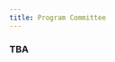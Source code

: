 ```yaml
---
title: Program Committee
---
```


### TBA ###

<!--

- *Maurizio Atzori*, University of Cagliari, Italy (chair)
- *Adina M. Panchea*, LIX*, Cosynus team*, Ecole Polytechnique, France (chair)
- *Lubomir Stanchev*, Cal Poly, USA (chair)
- *Abhijin Adiga*, Biocomplexity Institute of Virginia Tech, USA 
- *Amparo Alonso-Betanzos*, University of A Coruña, Spain 
- *Martin Atzmueller*, Tilburg University, Netherlands 
- *Elena Baralis*, Politecnico di Torino, Italy 
- *Rohan Baxter*, ATO, Australia 
- *Rajmonda Caceres*, Massachusetts Institute of Technology, USA 
- *Stefano Ceri*, Politecnico di Milano, Italy 
- *Keith C.C. Chan*, The Hong Kong Polytechnic University, China 
- *Alexandre Chapoutot*, ENSTA ParisTech, France 
- *Abon Chaudhuri*, WalmartLabs, USA 
- *Muhao Chen*, University of California*, Los Angeles, USA 
- *Ming-Syan Chen*, National Taiwan University, Taiwan 
- *Xueqi Cheng*, Institute of Computing Technology*, CAS*, China 
- *Alfredo Cuzzocrea*, ICAR-CNR and University of Calabria, Italy 
- *Ernesto Damiani*, University of Padova, Italy 
- *Ayhan Demiriz*, Gebze Technical University, Turkey 
- *Cheng Deng*, Xidian University, China 
- *Anne Denton*, North Dakota State University, USA 
- *Josep Domingo-Ferrer*, Universitat Rovira i Virgili, Italy 
- *Bo Du*, Wuhan University, China 
- *Francois Ferland*, Université de Sherbrooke, Canada 
- *Matjaz Gams*, Jozef Stefan Institute*, Jamova 39*, Ljubljana*, Slovenia 
- *Chen Gong*, Shanghai Jiao Tong University, China 
- *Patrick Henaff*, LORIA UMR 7503*, University of Lorraine*, INRIA,CNRS, France 
- *Matteo Interlandi*, Microsoft, USA 
- *Minhao Jiang*, The Hong Kong University of Science and Technology, China 
- *Jaap Kamps*, University of Amsterdam, Netherlands 
- *Kristian Kersting*, TU Darmstadt, Germany 
- *Franz Kurfess*, Cal Poly SLO, USA 
- *Anne Laurent*, LIRMM - *UM, France 
- *Maurizio Lenzerini*, Università di Roma "La Sapienza", Italy 
- *Yaliang Li*, Tencent Medical AI Lab, USA 
- *Yan Li*, University of Michigan , USA
- *Shuai Li*, University of Cambridge, USA 
- *Stijn Luca*, Katholieke Universiteit Leuven, Belgium 
- *Simone Ludwig*, North Dakota State University, USA 
- *Brad Malin*, Vanderbilt University, USA 
- *Brandeis Marshall*, Spelman College, USA 
- *Elio Masciari*, ICAR-CNR, Italy 
- *Florent Masseglia*, INRIA, France 
- *Mirjana Mazuran*, Politecnico di Milano, Italy 
- *Giuseppe M. Mazzeo*, Facebook, USA 
- *Pasquale Minervini*, University College London, UK 
- *Mirco Nanni*, KDD-Lab ISTI-CNR Pisa, Italy 
- *Ion Necoara*, Politehnica University Bucharest, Romania 
- *Severus Constantin Olteanu*, University of Lille 1, Spain 
- *Andrei Patrascu*, University of Bucharest, Romania  
- *Rasmus Pedersen*, Copenhagen Business School, Sweden 
- *Barbara Pes*, Università degli Studi di Cagliari*, Dipartimento di Matematica e Informatica, Italy 
- *Hai Phan*, New Jersey Institute of Technology, USA 
- *Gianvito Pio*, University of Bari "Aldo Moro", Italy 
- *Lorenza Saitta*, Universita del Piemonte Orientale, Italy 
- *Stefan Schwab*, Karlsruhe Institute of Technology, Germany 
- *Pavel Senin*, Los Alamos National Laboratory, USA 
- *Dan Simovici*, University of Massachusetts Boston, USA 
- *Dongjin Song*, NEC Labs America, USA 
- *Lini Thomas*, IIIT Hyderabad, India 
- *Jason Wang*, New Jersey Institute of Technology, USA 
- *Keli Xiao*, Stony Brook University, USA 
- *Chang Xu*, The University of Sydney, Australia 
- *Yibo Yao*, Washington State University, USA 
- *Hongzhi Yin*, The University of Queensland, Australia 
- *Philip Yu*, University of Illinois at Chicago, USA 
- *Carlo Zaniolo*, University of California*, Los Angeles, USA 
- *Kun Zhang*, Xavier University of Louisiana, USA 
- *Xingquan Zhu*, Florida Atlantic University, USA 

-->
